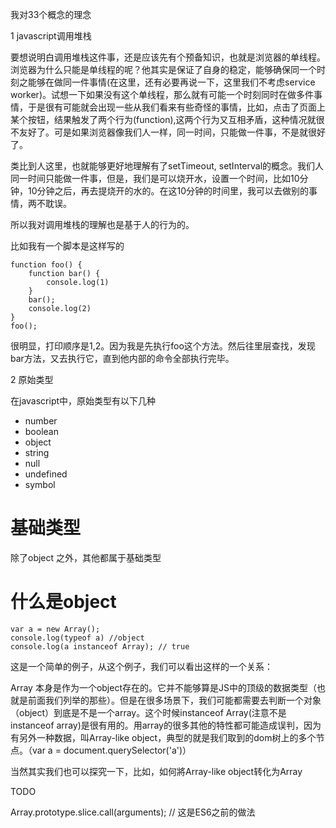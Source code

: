 我对33个概念的理念

1 javascript调用堆栈



要想说明白调用堆栈这件事，还是应该先有个预备知识，也就是浏览器的单线程。
浏览器为什么只能是单线程的呢？他其实是保证了自身的稳定，能够确保同一个时刻之能够在做同一件事情(在这里，还有必要再说一下，这里我们不考虑service worker)。试想一下如果没有这个单线程，那么就有可能一个时刻同时在做多件事情，于是很有可能就会出现一些从我们看来有些奇怪的事情，比如，点击了页面上某个按钮，结果触发了两个行为(function),这两个行为又互相矛盾，这种情况就很不友好了。可是如果浏览器像我们人一样，同一时间，只能做一件事，不是就很好了。

类比到人这里，也就能够更好地理解有了setTimeout, setInterval的概念。我们人同一时间只能做一件事，但是，我们是可以烧开水，设置一个时间，比如10分钟，10分钟之后，再去提烧开的水的。在这10分钟的时间里，我可以去做别的事情，两不耽误。

所以我对调用堆栈的理解也是基于人的行为的。

比如我有一个脚本是这样写的

```
function foo() {
    function bar() {
        console.log(1)
    }
    bar();
    console.log(2)
}
foo();
```

很明显，打印顺序是1,2。因为我是先执行foo这个方法。然后往里层查找，发现bar方法，又去执行它，直到他内部的命令全部执行完毕。


2 原始类型

在javascript中，原始类型有以下几种

- number
- boolean
- object
- string
- null
- undefined
- symbol


# 基础类型

除了object 之外，其他都属于基础类型

# 什么是object


```
var a = new Array();
console.log(typeof a) //object
console.log(a instanceof Array); // true
```

这是一个简单的例子，从这个例子，我们可以看出这样的一个关系：

Array 本身是作为一个object存在的。它并不能够算是JS中的顶级的数据类型（也就是前面我们列举的那些）。但是在很多场景下，我们可能都需要去判断一个对象（object）到底是不是一个array。这个时候instanceof Array(注意不是instanceof array)是很有用的。用array的很多其他的特性都可能造成误判，因为有另外一种数据，叫Array-like object，典型的就是我们取到的dom树上的多个节点。（var a = document.querySelector('a')）

当然其实我们也可以探究一下，比如，如何將Array-like object转化为Array

TODO


Array.prototype.slice.call(arguments); // 这是ES6之前的做法




